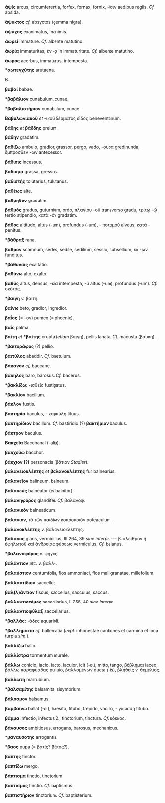 **ἁψίς** arcus, circumferentia, forfex, fornax, fornix, -ίσιν aedibus
regiis. *Cf.* absida.

**ἄψυκτος** *cf.* absyctos (gemma nigra).

**ἄψυχος** exanimatus, inanimis.

**ἀωρεί** immature. *Cf.* albente matutino.

**ἀωρία** immaturitas, ἐν -ᾳ in immaturitate. *Cf.* albente matutino.

**ἄωρος** acerbus, immaturus, intempesta.

**\*αωτεγχύτης** arutaena.

B.

**βαβαί** babae.

**\*βαβάλιον** cunabulum, cunae.

**\*βαβαλιστήριον** cunabulum, cunae.

**Βαβυλωνιακοῦ** *et* -ικοῦ δέρματος εἶδος beneventanum.

**βάδης** *et* **βάδδης** prelum.

**βάδην** gradatim.

**βαδίζω** ambulo, gradior, grassor, pergo, vado, -ουσα gredinunda,
ἔμπροσθεν -ων antecessor.

**βάδισις** incessus.

**βάδισμα** grassa, gressus.

**βαδιστής** tolutarius, tulutanus.

**βαθέως** alte.

**βαθμηδόν** gradatim.

**βαθμός** gradus, guturnium, ordo, πλαγίου -οῦ transverso gradu, τρίτῳ
-ῷ tertio stipendio, κατὰ -όν gradatim.

**βάθος** altitudo, altus (-um), profundus (-um), - ποταμοῦ alveus,
κατὰ - penitus.

**\*βάθραξ** rana.

**βάθρον** scamnum, sedes, sedile, sedilium, sessio, subsellium, ἐκ -ων
funditus.

**\*βάθυνσις** exaltatio.

**βαθύνω** alto, exalto.

**βαθύς** altus, densus, -εῖα intempesta, -ύ altus (-um), profundus
(-um). *Cf.* σκότος.

**\*βαιγη** *v.* βαίτη.

**βαίνω** beto, gradior, ingredior.

**βαΐος** (= -ον) pumex (= phoenix).

**βαΐς** palma.

**βαίτη** *et* **\*βαίτης** crupta (*etiam* βαιγη), pellis lanata. *Cf.*
macusta (βαυκη).

**\*βαιτοράφος** (?) pellio.

**βαιτύλος** abaddir. *Cf.* baetulum.

**βάκανον** *cf,* baccane.

**βάκηλος** baro, barosus. *Cf.* bacerus.

**\*βακλίζω:** -ισθείς fustigatus.

**\*βακλίον** bacillum.

**βάκλον** fustis.

**βακτηρία** baculus, - καμπύλη lituus.

**βακτηρίδιον** bacillum. *Cf.* bastiridio (?) **βακτήριον** baculus.

**βάκτρον** baculus.

**Βακχεῖα** Bacchanal (-alia).

**βακχεύω** bacchor.

**βάκχιον (?)** personacia (βάτιον *Stadler*).

**βαλανειοκλέπτης** *et* **βαλανοκλέπτης** fur balnearius.

**βαλανεῖον** balineum, balneum.

**βαλανεύς** balneator (*et* balnitor).

**βαλανηφόρος** glandifer. *Cf.* βαλανοφ.

**βαλανικόν** balneaticum.

**βαλάνιον**, τὸ τῶν παιδίων κοπροποιόν poteaculum.

**βαλανοκλέπτης** *v.* βαλανειοκλέπτης.

**βάλανος** glans, vermiculus, III 264, 39 *sine interpr.* --- β.
κλείθρον ἢ ἐφηλωτοῦ καὶ ἀνδρείας φύσεως vermiculus. *Cf.* balanus.

**\*βαλανοφόρος** *v.* φηγός.

**βαλάντιον** *etc. v.* βαλλ-.

**βαλαύστιον** centumfolia, flos ammoniaci, flos mali granatae,
millefolium.

**βαλλαντίδιον** saccellus.

**βαλ(λ)άντιον** fiscus, saccellus, sacculus, saccus.

**βαλλαντιοτόμος** saccellarius, II 255, 40 *sine interpr.*

**βαλλαντιοφύλαξ** sacceIlarius.

**\*βαλλάς:** -άδες aquarioli.

**\*βαλλημάτια** *cf.* ballematia (*expl.* inhonestae cantiones et
carmina et ioca turpia *sim.*).

**βαλλίζω** ballo.

**βαλλίστρα** tormentum murale.

**βάλλω** conicio, iacio, iacto, iaculor, icit (-ει), mitto, tango,
βέβλημαι iaceo, βάλλω παραφυάδας pullulo, βαλλομένων ducta (-is),
βληθείς *v.* θεμέλιος.

**βαλλωτή** marrubium.

**\*βαλσαμίτης** balsamita, sisymbrium.

**βάλσαμον** balsamus.

**βαμβαίνω** ballat (-ει), haesito, titubo, trepido, vacillo, - γλώσσῃ
titubo.

**βάμμα** infectio, infectus 2., tinctorium, tinctura. *Cf.* κόκκος.

**βάναυσος** ambitiosus, arrogans, barosus, mechanicus.

**\*βαναυσότης** arrogantia.

**\*βαος** pupa (= βατίς? βάτος?).

**βάπτης** tinctor.

**βαπτίζω** mergo.

**βάπτισμα** tinctio, tinctorium.

**βαπτισμός** tinctio. *Cf.* baptismus.

**βαπτιστήριον** tinctorium. *Cf.* baptisterium.
